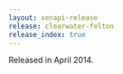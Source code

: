 ```yaml
---
layout: xenapi-release
release: clearwater-felton
release_index: true
---
```


Released in April 2014.
